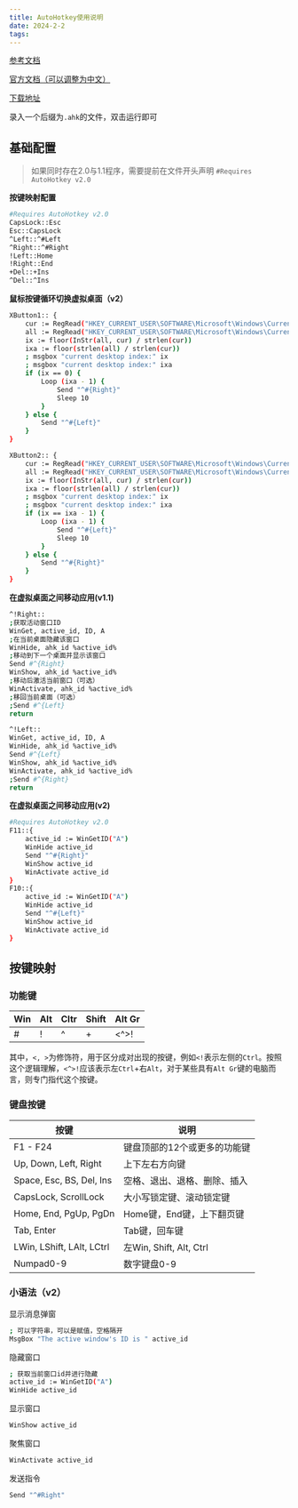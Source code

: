 ```yaml
---
title: AutoHotkey使用说明
date: 2024-2-2 
tags: 
---
```


[参考文档](https://blog.csdn.net/m0_37816922/article/details/130849724)

[官方文档（可以调整为中文）](https://www.autohotkey.com/docs/v2/howto/RunExamples.htm)

[下载地址](https://www.autohotkey.com/)

录入一个后缀为`.ahk`的文件，双击运行即可

## 基础配置

> 如果同时存在2.0与1.1程序，需要提前在文件开头声明 `#Requires AutoHotkey v2.0`
> 

**按键映射配置**

```bash
#Requires AutoHotkey v2.0
CapsLock::Esc
Esc::CapsLock
^Left::^#Left
^Right::^#Right
!Left::Home
!Right::End
+Del::+Ins
^Del::^Ins
```

**鼠标按键循环切换虚拟桌面（v2）**

```bash
XButton1:: {
    cur := RegRead("HKEY_CURRENT_USER\SOFTWARE\Microsoft\Windows\CurrentVersion\Explorer\VirtualDesktops", "CurrentVirtualDesktop")
    all := RegRead("HKEY_CURRENT_USER\SOFTWARE\Microsoft\Windows\CurrentVersion\Explorer\VirtualDesktops", "VirtualDesktopIDs")
    ix := floor(InStr(all, cur) / strlen(cur))
    ixa := floor(strlen(all) / strlen(cur))
    ; msgbox "current desktop index:" ix
    ; msgbox "current desktop index:" ixa
    if (ix == 0) {
        Loop (ixa - 1) {
            Send "^#{Right}"
            Sleep 10
        }
    } else {
        Send "^#{Left}"
    }
}

XButton2:: {
    cur := RegRead("HKEY_CURRENT_USER\SOFTWARE\Microsoft\Windows\CurrentVersion\Explorer\VirtualDesktops", "CurrentVirtualDesktop")
    all := RegRead("HKEY_CURRENT_USER\SOFTWARE\Microsoft\Windows\CurrentVersion\Explorer\VirtualDesktops", "VirtualDesktopIDs")
    ix := floor(InStr(all, cur) / strlen(cur))
    ixa := floor(strlen(all) / strlen(cur))
    ; msgbox "current desktop index:" ix
    ; msgbox "current desktop index:" ixa
    if (ix == ixa - 1) {
        Loop (ixa - 1) {
            Send "^#{Left}"
            Sleep 10
        }
    } else {
        Send "^#{Right}"
    }
}
```

**在虚拟桌面之间移动应用(v1.1)**

```bash
^!Right::
;获取活动窗口ID
WinGet, active_id, ID, A
;在当前桌面隐藏该窗口
WinHide, ahk_id %active_id%
;移动到下一个桌面并显示该窗口
Send #^{Right}
WinShow, ahk_id %active_id%
;移动后激活当前窗口（可选）
WinActivate, ahk_id %active_id%
;移回当前桌面（可选）
;Send #^{Left}
return

^!Left::
WinGet, active_id, ID, A
WinHide, ahk_id %active_id%
Send #^{Left}
WinShow, ahk_id %active_id%
WinActivate, ahk_id %active_id%
;Send #^{Right}
return
```

**在虚拟桌面之间移动应用(v2)**

```bash
#Requires AutoHotkey v2.0
F11::{
    active_id := WinGetID("A")
    WinHide active_id
    Send "^#{Right}"
    WinShow active_id
    WinActivate active_id
}
F10::{
    active_id := WinGetID("A")
    WinHide active_id
    Send "^#{Left}"
    WinShow active_id
    WinActivate active_id
}
```

## 按键映射

### **功能键**

| Win | Alt | Cltr | Shift | Alt Gr |
| --- | --- | --- | --- | --- |
| # | ! | ^ | + | <^>! |

其中，`<, >`为修饰符，用于区分成对出现的按键，例如`<!`表示左侧的`Ctrl`。按照这个逻辑理解，`<^>!`应该表示左`Ctrl`+右`Alt`，对于某些具有`Alt Gr`键的电脑而言，则专门指代这个按键。

### 键盘按键

| 按键 | 说明 |
| --- | --- |
| F1 - F24 | 键盘顶部的12个或更多的功能键 |
| Up, Down, Left, Right | 上下左右方向键 |
| Space, Esc, BS, Del, Ins | 空格、退出、退格、删除、插入 |
| CapsLock, ScrollLock | 大小写锁定键、滚动锁定键 |
| Home, End, PgUp, PgDn | Home键，End键，上下翻页键 |
| Tab, Enter | Tab键，回车键 |
| LWin, LShift, LAlt, LCtrl | 左Win, Shift, Alt, Ctrl |
| Numpad0-9 | 数字键盘0-9 |

### 小语法（v2）

显示消息弹窗

```bash
; 可以字符串，可以是赋值，空格隔开
MsgBox "The active window's ID is " active_id
```

隐藏窗口

```bash
; 获取当前窗口id并进行隐藏
active_id := WinGetID("A")
WinHide active_id
```

显示窗口

```bash
WinShow active_id
```

聚焦窗口

```bash
WinActivate active_id
```

发送指令

```bash
Send "^#Right"
```
